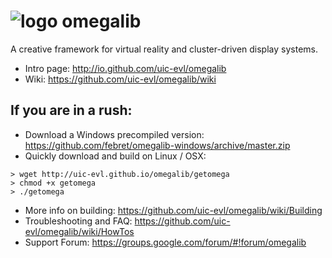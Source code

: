 ![logo](https://code.google.com/p/omegalib/logo?cct=1370642046) omegalib
========
A creative framework for virtual reality and cluster-driven display systems.

- Intro page: http://io.github.com/uic-evl/omegalib
- Wiki: https://github.com/uic-evl/omegalib/wiki

## If you are in a rush:
- Download a Windows precompiled version: https://github.com/febret/omegalib-windows/archive/master.zip
- Quickly download and build on Linux / OSX:
```
> wget http://uic-evl.github.io/omegalib/getomega
> chmod +x getomega
> ./getomega
```

- More info on building: https://github.com/uic-evl/omegalib/wiki/Building
- Troubleshooting and FAQ: https://github.com/uic-evl/omegalib/wiki/HowTos
- Support Forum: https://groups.google.com/forum/#!forum/omegalib
